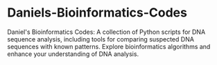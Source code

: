 # Daniels-Bioinformatics-Codes
Daniel's Bioinformatics Codes: A collection of Python scripts for DNA sequence analysis, including tools for comparing suspected DNA sequences with known patterns. Explore bioinformatics algorithms and enhance your understanding of DNA analysis.
